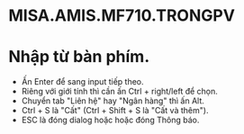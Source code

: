
# MISA.AMIS.MF710.TRONGPV

# Nhập từ bàn phím.
- Ấn Enter để sang input tiếp theo.
- Riêng với giới tính thì cần ấn Ctrl + right/left để chọn.
- Chuyển tab "Liên hệ" hay "Ngân hàng" thì ấn Alt.
- Ctrl + S là "Cất" (Ctrl + Shift + S là "Cất và thêm").
- ESC là đóng dialog hoặc hoặc đóng Thông báo.
